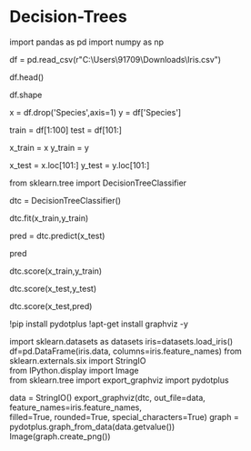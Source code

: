 # Decision-Trees

import pandas as pd
import numpy as np

df = pd.read_csv(r"C:\Users\91709\Downloads\Iris.csv")

df.head()

df.shape

x = df.drop('Species',axis=1)
y = df['Species']

train = df[1:100]
test = df[101:]

x_train = x
y_train = y

x_test = x.loc[101:]
y_test = y.loc[101:]

from sklearn.tree import DecisionTreeClassifier

dtc = DecisionTreeClassifier()

dtc.fit(x_train,y_train)

pred = dtc.predict(x_test)

pred

dtc.score(x_train,y_train)

dtc.score(x_test,y_test)

dtc.score(x_test,pred)

!pip install pydotplus
!apt-get install graphviz -y

import sklearn.datasets as datasets
iris=datasets.load_iris()
df=pd.DataFrame(iris.data, columns=iris.feature_names)
from sklearn.externals.six import StringIO  
from IPython.display import Image  
from sklearn.tree import export_graphviz
import pydotplus

data = StringIO()
export_graphviz(dtc, out_file=data, feature_names=iris.feature_names,  
                filled=True, rounded=True,
                special_characters=True)
graph = pydotplus.graph_from_data(data.getvalue())  
Image(graph.create_png())

